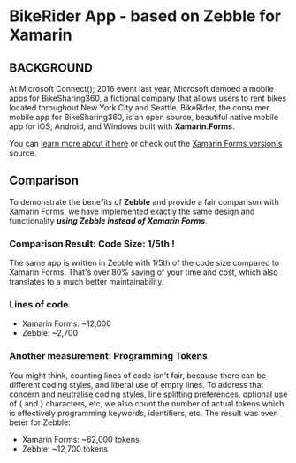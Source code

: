 # BikeRider App - based on Zebble for Xamarin

## BACKGROUND

At Microsoft Connect(); 2016 event last year, Microsoft demoed a mobile apps for BikeSharing360, a fictional company that allows users to rent bikes located throughout New York City and Seattle. BikeRider, the consumer mobile app for BikeSharing360, is an open source, beautiful native mobile app for iOS, Android, and Windows built with **Xamarin.Forms**. 

You can [learn more about it here](https://blog.xamarin.com/introducing-bikerider-app/) or check out the [Xamarin Forms version's](https://github.com/Microsoft/BikeSharing360_MobileApps) source.

## Comparison

To demonstrate the benefits of **Zebble** and provide a fair comparison with Xamarin Forms, we have implemented exactly the same design and functionality ***using Zebble instead of Xamarin Forms***.

### Comparison Result: Code Size: 1/5th !

The same app is written in Zebble with 1/5th of the code size compared to Xamarin Forms. That's over 80% saving of your time and cost, which also translates to a much better maintainability.

### Lines of code
* Xamarin Forms: ~12,000
* Zebble: ~2,700

### Another measurement: Programming Tokens
You might think, counting lines of code isn't fair, because there can be different coding styles, and liberal use of empty lines. To address that concern and neutralise coding styles, line splitting preferences, optional use of { and } characters, etc, we also count the number of actual tokens which is effectively programming keywords, identifiers, etc. The result was even beter for Zebble:

* Xamarin Forms: ~62,000 tokens
* Zebble: ~12,700 tokens

